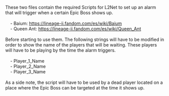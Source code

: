 These two files contain the required Scripts for L2Net to set up an alarm that will trigger when a certain Epic Boss shows up.
<br /><br />
&nbsp;&nbsp;&nbsp;&nbsp;- Baium: https://lineage-ii.fandom.com/es/wiki/Baium
<br />&nbsp;&nbsp;&nbsp;&nbsp;- Queen Ant: https://lineage-ii.fandom.com/es/wiki/Queen_Ant
<br /><br />
Before starting to use them. The following strings will have to be modified in order to show the name of the players that will be waiting. These players will have to be playing by the time the alarm triggers.
<br /><br />
&nbsp;&nbsp;&nbsp;&nbsp;- Player_1_Name<br />
&nbsp;&nbsp;&nbsp;&nbsp;- Player_2_Name<br />
&nbsp;&nbsp;&nbsp;&nbsp;- Player_3_Name
<br /><br />
As a side note, the script will have to be used by a dead player located on a place where the Epic Boss can be targeted at the time it shows up.
